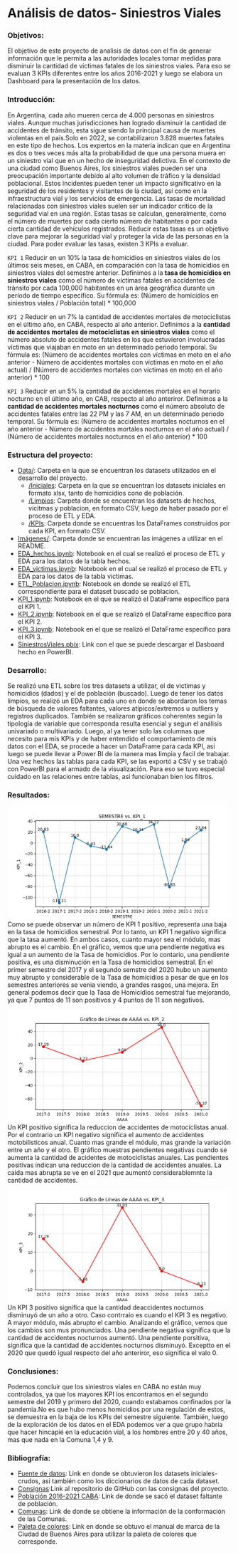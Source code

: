 # Análisis de datos- Siniestros Viales
### Objetivos:
El objetivo de este proyecto de analisis de datos con el fin de generar información que le permita a las autoridades locales tomar medidas para disminuir la cantidad de víctimas fatales de los siniestros viales. Para eso se evaluan 3 KPIs diferentes entre los años 2016-2021 y luego se elabora un Dashboard para la presentación de los datos.

### Introducción:
En Argentina, cada año mueren cerca de 4.000 personas en siniestros viales. Aunque muchas jurisdicciones han logrado disminuir la cantidad de accidentes de tránsito, esta sigue siendo la principal causa de muertes violentas en el país.Solo en 2022, se contabilizaron 3.828 muertes fatales en este tipo de hechos. Los expertos en la materia indican que en Argentina es dos o tres veces más alta la probabilidad de que una persona muera en un siniestro vial que en un hecho de inseguridad delictiva.
En el contexto de una ciudad como Buenos Aires, los siniestros viales pueden ser una preocupación importante debido al alto volumen de tráfico y la densidad poblacional. Estos incidentes pueden tener un impacto significativo en la seguridad de los residentes y visitantes de la ciudad, así como en la infraestructura vial y los servicios de emergencia.
Las tasas de mortalidad relacionadas con siniestros viales suelen ser un indicador crítico de la seguridad vial en una región. Estas tasas se calculan, generalmente, como el número de muertes por cada cierto número de habitantes o por cada cierta cantidad de vehículos registrados. Reducir estas tasas es un objetivo clave para mejorar la seguridad vial y proteger la vida de las personas en la ciudad. Para poder evaluar las tasas, existen 3 KPIs a evaluar.

`KPI 1` Reducir en un 10% la tasa de homicidios en siniestros viales de los últimos seis meses, en CABA, en comparación con la tasa de homicidios en siniestros viales del semestre anterior.
Definimos a la **tasa de homicidios en siniestros viales** como el número de víctimas fatales en accidentes de tránsito por cada 100,000 habitantes en un área geográfica durante un período de tiempo específico.
    Su fórmula es: (Número de homicidios en siniestros viales / Población total) * 100,000

 `KPI 2` Reducir en un 7% la cantidad de accidentes mortales de motociclistas en el último año, en CABA, respecto al año anterior.
Definimos a la **cantidad de accidentes mortales de motociclistas en siniestros viales** como el número absoluto de accidentes fatales en los que estuvieron involucradas víctimas que viajaban en moto en un determinado periodo temporal.
    Su fórmula es: (Número de accidentes mortales con víctimas en moto en el año anterior - Número de accidentes mortales con víctimas en moto en el año actual) / (Número de accidentes mortales con víctimas en moto en el año anterior) * 100
    
`KPI 3` Reducir en un 5% la cantidad de accidentes mortales en el horario nocturno en el último año, en CAB, respecto al año anteriror.
Definimos a la **cantidad de accidentes mortales nocturnos** como el número absoluto de accidentes fatales entre las 22 PM y las 7 AM, en un determinado periodo temporal.
    Su fórmula es: (Número de accidentes mortales nocturnos en el año anterior - Número de accidentes mortales nocturnos en el año actual) / (Número de accidentes mortales nocturnos en el año anterior) * 100

### Estructura del proyecto:
- [Data/](https://github.com/nahirmaraz/Analisis_SiniestrosViales/tree/main/DATA): Carpeta en la que se encuentran los datasets utilizados en el desarrollo del proyecto.
    - [/Iniciales](https://github.com/nahirmaraz/Analisis_SiniestrosViales/tree/main/DATA/Iniciales): Carpeta en la que se encuentran los datasets iniciales en formato xlsx, tanto de homicidios cono de población.
    - [/Limpios](https://github.com/nahirmaraz/Analisis_SiniestrosViales/tree/main/DATA/Limpios): Carpeta donde se encuentran los datasets de hechos, vicitmas y poblacion, en formato CSV, luego de haber pasado por el proceso de ETL y EDA.
    - [/KPIs](https://github.com/nahirmaraz/Analisis_SiniestrosViales/tree/main/DATA/KPIs): Carpeta donde se encuentras los DataFrames construidos por cada KPI, en formato CSV.
- [Imágenes/](https://github.com/nahirmaraz/Analisis_SiniestrosViales/tree/main/Im%C3%A1genes): Carpeta donde se encuentran las imágenes a utilizar en el README.
- [EDA_hechos.ipynb](https://github.com/nahirmaraz/Analisis_SiniestrosViales/blob/main/EDA_hechos.ipynb): Notebook en el cual se realizó el proceso de ETL y EDA para los datos de la tabla hechos.
- [EDA_victimas.ipynb](https://github.com/nahirmaraz/Analisis_SiniestrosViales/blob/main/EDA_victimas.ipynb): Notebook en el cual se realizó el proceso de ETL y EDA para los datos de la tabla victimas.
- [ETL_Poblacion.ipynb](https://github.com/nahirmaraz/Analisis_SiniestrosViales/blob/main/ETL_Poblacion.ipynb): Notebook en donde se realizó el ETL correspondiente para el dataset buscado se poblacion.
- [KPI_1.ipynb](https://github.com/nahirmaraz/Analisis_SiniestrosViales/blob/main/KPI_1.ipynb): Notebook en el que se realizó el DataFrame específico para el KPI 1.
- [KPI_2.ipynb](https://github.com/nahirmaraz/Analisis_SiniestrosViales/blob/main/KPI_2.ipynb): Notebook en el que se realizó el DataFrame específico para el KPI 2.
- [KPI_3.ipynb](https://github.com/nahirmaraz/Analisis_SiniestrosViales/blob/main/KPI_3.ipynb): Notebook en el que se realizó el DataFrame específico para el KPI 3.
- [SiniestrosViales.pbix](https://github.com/nahirmaraz/Analisis_SiniestrosViales/blob/main/SiniestrosViales.pbix): Link con el que se puede descargar el Dasboard hecho en PowerBI.

### Desarrollo:
Se realizó una ETL sobre los tres datasets a utilizar, el de victimas y homicidios (dados) y el de población (buscado). Luego de tener los datos limpios, se realizó un EDA para cada uno en donde se abordaron los temas de  búsqueda de valores faltantes, valores atípicos/extremos u outliers y registros duplicados. También se realizaron gráficos coherentes según la tipología de variable que corresponda resulta esencial y segun el análisis univariado o multivariado.
Luego, al ya tener solo las columnas que necesito para mis KPIs y de haber entendido el comportamiento de mis datos con el EDA, se procede a hacer un DataFrame para cada KPI, asi luego se puede llevar a Power BI de la manera mas limpia y facil de trabajar.
Una vez hechos las tablas para cada KPI, se las exportó a CSV y se trabajó con PowerBI para el armado de la visualización. Para eso se tuvo especial cuidado en las relaciones entre tablas, asi funcionaban bien los filtros.

### Resultados:
![KPI 1](Imágenes/KPI_1.png)
Como se puede observar un número de KPI 1 positivo, representa una baja en la tasa de homicidios semestral. Por lo tanto, un KPI 1 negativo significa que la tasa aumentó. En ambos casos, cuanto mayor sea el módulo, mas abrupto es el cambio.
En el gráfico, vemos que una pendiente negativa es igual a un aumento de la Tasa de homicidios. Por lo contario, una pendiente positiva, es una disminución en la Tasa de homicidios semestral. En el primer semestre del 2017 y el segundo semstre del 2020 hubo un aumento muy abrupto y considerable de la Tasa de homicidios a pesar de que en los semestres anteriores se venia viendo, a grandes rasgos, una mejora.
En general podemos decir que la Tasa de Homicidios semestral fue mejorando, ya que 7 puntos de 11 son positivos y 4 puntos de 11 son negativos.

![KPI 2](Imágenes/KPI_2.png)
Un KPI positivo significa la reduccion de accidentes de motociclistas anual. Por el contrario un KPI negativo significa el aumento de accidentes motobilisticos anual. Cuanto mas grande el módulo, mas grande la variación entre un año y el otro.
El gráfico muestras pendientes negativas cuando se aumenta la cantidad de acidentes de motociclistas anuales. Las pendientes positivas indican una reduccion de la cantidad de accidentes anuales. La caída mas abrupta se ve en el 2021 que aumentó considerablemnte la cantidad de accidentes.

![KPI 3](Imágenes/KPI_3.png)
Un KPI 3 positivo significa que  la cantidad deaccidentes nocturnos disminuyó de un año a otro. Caso contrraio es cuando el KPI 3 es negativo. A mayor módulo, más abrupto el cambio.
Analizando el gráfico, vemos que los cambios son mus pronunciados. Una pendiente negativa significa que la cantidad de accidentes nocturnos aumentó. Una pendiente porsitiva, significa que la cantidad de accidentes nocturnos disminuyó. Exceptto en el 2020 que quedó igual respecto del año anteriror, eso significa el valo 0.

### Conclusiones:
Podemos concluir que los siniestros viales en CABA no están muy controlados, ya que los mayores KPI los encontramos en el segundo semestre del 2019 y primero del 2020, cuando estabamos confinados por la pandemia.No es que hubo menos homicidios por una regulación de estos, se demuestra en la baja de los KPIs del semestre siguiente. También, luego de la exploración de los datos en el EDA podemos ver a que grupo habría que hacer hincapié en la educación vial, a los hombres entre 20 y 40 años, mas que nada en la Comuna 1,4 y 9.
### Bibliografía:
- [Fuente de datos](https://data.buenosaires.gob.ar/dataset/victimas-siniestros-viales): Link en donde se obtuvieron los datasets iniciales-crudos, asi también como los diccionarios de datos de cada dataset.
- [Consignas](https://github.com/nahirmaraz/PI_DA/tree/Full_Time):Link al repositorio de GitHub con las consignas del proyecto.
- [Población 2016-2021 CABA](): Link de donde se sacó el dataset faltante de población.
- [Comunas](https://buenosaires.gob.ar/jefaturadegabinete/atencion-ciudadana-y-gestion-comunal/gestion-comunal/comunas): Link de donde se obtiene la información de la conformación de las Comunas.
- [Paleta de colores](https://buenosaires.gob.ar/manual-de-marca): Link en donde se obtuvo el manual de marca de la Ciudad de Buenos Aires para utilizar la paleta de colores que corresponde.